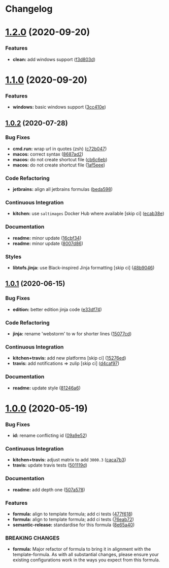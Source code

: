 # Changelog

# [1.2.0](https://github.com/saltstack-formulas/jetbrains-webstorm-formula/compare/v1.1.0...v1.2.0) (2020-09-20)


### Features

* **clean:** add windows support ([f3d803d](https://github.com/saltstack-formulas/jetbrains-webstorm-formula/commit/f3d803dff5a9f0655a9359b884bc9c06ebbdb946))

# [1.1.0](https://github.com/saltstack-formulas/jetbrains-webstorm-formula/compare/v1.0.2...v1.1.0) (2020-09-20)


### Features

* **windows:** basic windows support ([3cc410e](https://github.com/saltstack-formulas/jetbrains-webstorm-formula/commit/3cc410e86e44bfc4d6e374e6200e95fc97049c7c))

## [1.0.2](https://github.com/saltstack-formulas/jetbrains-webstorm-formula/compare/v1.0.1...v1.0.2) (2020-07-28)


### Bug Fixes

* **cmd.run:** wrap url in quotes (zsh) ([c72b047](https://github.com/saltstack-formulas/jetbrains-webstorm-formula/commit/c72b0473816ebe79a308c9ef3ef0254ddf2fb295))
* **macos:** correct syntax ([8687ad2](https://github.com/saltstack-formulas/jetbrains-webstorm-formula/commit/8687ad2ecb2a4141da38be060e93e436c1052996))
* **macos:** do not create shortcut file ([cb6c6eb](https://github.com/saltstack-formulas/jetbrains-webstorm-formula/commit/cb6c6eb7c3dedfdf6b084dc9497f79a7f2d0adf9))
* **macos:** do not create shortcut file ([1af5eee](https://github.com/saltstack-formulas/jetbrains-webstorm-formula/commit/1af5eee59cf01d6984d9f80a274fd0125afee1f7))


### Code Refactoring

* **jetbrains:** align all jetbrains formulas ([beda598](https://github.com/saltstack-formulas/jetbrains-webstorm-formula/commit/beda59898224e0b95b8b160f076a792b62308c15))


### Continuous Integration

* **kitchen:** use `saltimages` Docker Hub where available [skip ci] ([ecab38e](https://github.com/saltstack-formulas/jetbrains-webstorm-formula/commit/ecab38ed52398d56f8b3c6360fb028c15b61b593))


### Documentation

* **readme:** minor update ([16cbf34](https://github.com/saltstack-formulas/jetbrains-webstorm-formula/commit/16cbf34b98ca157387f0613e26aa99b32b5bb621))
* **readme:** minor update ([8007d86](https://github.com/saltstack-formulas/jetbrains-webstorm-formula/commit/8007d860b0908eb818ace238d3a36a1b0e19dc7d))


### Styles

* **libtofs.jinja:** use Black-inspired Jinja formatting [skip ci] ([48b9046](https://github.com/saltstack-formulas/jetbrains-webstorm-formula/commit/48b90466626549010488ba7f1365364919521a5b))

## [1.0.1](https://github.com/saltstack-formulas/jetbrains-webstorm-formula/compare/v1.0.0...v1.0.1) (2020-06-15)


### Bug Fixes

* **edition:** better edition jinja code ([e33df74](https://github.com/saltstack-formulas/jetbrains-webstorm-formula/commit/e33df74eca2dee8e3bbdcfa3f0e681bbf5fe7a2b))


### Code Refactoring

* **jinja:** rename 'webstorm' to w for shorter lines ([15077cd](https://github.com/saltstack-formulas/jetbrains-webstorm-formula/commit/15077cd1b50a10283896bc2b362b238aab49a8e5))


### Continuous Integration

* **kitchen+travis:** add new platforms [skip ci] ([15276ed](https://github.com/saltstack-formulas/jetbrains-webstorm-formula/commit/15276ed0c84a026acf5127d06577e62ce0f5f004))
* **travis:** add notifications => zulip [skip ci] ([d4caf97](https://github.com/saltstack-formulas/jetbrains-webstorm-formula/commit/d4caf97bd7d245938a3e8ec5ef5b2efbe911576e))


### Documentation

* **readme:** update style ([81246a6](https://github.com/saltstack-formulas/jetbrains-webstorm-formula/commit/81246a646bc1548b3247278ab86501a30e775987))

# [1.0.0](https://github.com/saltstack-formulas/jetbrains-webstorm-formula/compare/v0.2.0...v1.0.0) (2020-05-19)


### Bug Fixes

* **id:** rename conflicting id ([09a9e52](https://github.com/saltstack-formulas/jetbrains-webstorm-formula/commit/09a9e524af55597153edf9c7103db5bb6d787f3d))


### Continuous Integration

* **kitchen+travis:** adjust matrix to add `3000.3` ([caca7b3](https://github.com/saltstack-formulas/jetbrains-webstorm-formula/commit/caca7b3d2d351bcc50992d72bf1e58ef627addf3))
* **travis:** update travis tests ([501119d](https://github.com/saltstack-formulas/jetbrains-webstorm-formula/commit/501119de96661c38e23affecaa35795ce43f6a93))


### Documentation

* **readme:** add depth one ([507a578](https://github.com/saltstack-formulas/jetbrains-webstorm-formula/commit/507a5786ea80d4a703deb21ec9dffd59e2698288))


### Features

* **formula:** align to template formula; add ci tests ([477f618](https://github.com/saltstack-formulas/jetbrains-webstorm-formula/commit/477f618390a6978112f67cb32447b7995ebddbb1))
* **formula:** align to template formula; add ci tests ([76eab72](https://github.com/saltstack-formulas/jetbrains-webstorm-formula/commit/76eab72099ca0846bec8143a81fe5d6b239a7736))
* **semantic-release:** standardise for this formula ([8e65a40](https://github.com/saltstack-formulas/jetbrains-webstorm-formula/commit/8e65a40122f2859130d883b3483e41a1bcb4020b))


### BREAKING CHANGES

* **formula:** Major refactor of formula to bring it in alignment with the
template-formula. As with all substantial changes, please ensure your
existing configurations work in the ways you expect from this formula.
